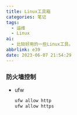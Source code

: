 ```yaml
---
title: Linux工具箱
categories: 笔记
tags:
  - 运维
  - Linux
ai:
  - 比较好用的一些Linux工具。
abbrlink: e39
date: 2023-06-07 21:54:29
---
```


### 防火墙控制

- ufw

    ```bash
    ufw allow http
    ufw allow https
    ```
